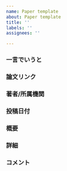 ```yaml
---
name: Paper template
about: Paper template
title: ''
labels: ''
assignees: ''

---
```


### 一言でいうと

### 論文リンク

### 著者/所属機関
<!-- コピペでOK -->

### 投稿日付
<!-- 
yyyy/MM/dd
会議名
-->

### 概要

### 詳細

### コメント
